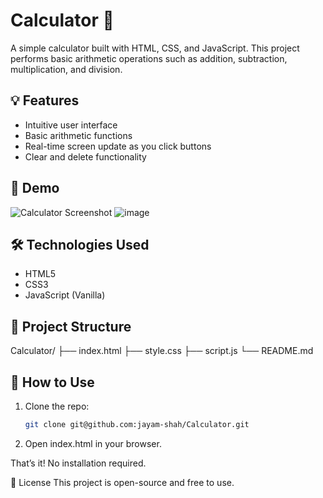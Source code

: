 # Calculator 🔢

A simple  calculator built with HTML, CSS, and JavaScript. This project performs basic arithmetic operations such as addition, subtraction, multiplication, and division.

## 💡 Features

- Intuitive user interface
- Basic arithmetic functions
- Real-time screen update as you click buttons
- Clear and delete functionality

## 🚀 Demo

![Calculator Screenshot](Final_UI.png) ![image](https://github.com/user-attachments/assets/b4bd4c52-6114-446d-9bc3-e805efed7671)


## 🛠️ Technologies Used

- HTML5
- CSS3
- JavaScript (Vanilla)

## 📁 Project Structure
Calculator/
├── index.html
├── style.css
├── script.js
└── README.md

## 🔧 How to Use

1. Clone the repo:

   ```bash
   git clone git@github.com:jayam-shah/Calculator.git

2. Open index.html in your browser.

That’s it! No installation required.

📄 License
This project is open-source and free to use.
